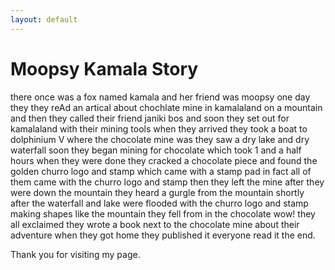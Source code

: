 ```yaml
---
layout: default
---
```



#  Moopsy Kamala Story

there once was a fox named kamala and her friend was moopsy one day they they reAd an artical about chochlate mine in kamalaland  on a mountain and then they called their friend janiki bos and soon they set out for kamalaland with their mining tools when they arrived they took a boat
to dolphinium V where the chocolate mine was they saw a dry lake and dry waterfall  soon they began mining for chocolate which took 1 and a half hours
when they were done they cracked a chocolate piece and found the golden churro logo and stamp which came with a stamp pad in fact all of them came with the churro logo and stamp then they left the mine after they were down the mountain they heard a gurgle from the mountain shortly after the waterfall and lake were flooded with the churro logo and stamp making shapes like the mountain they fell from in the chocolate wow! they all exclaimed they wrote a book next to the chocolate mine about their adventure when they got home they published it everyone read it the end.

Thank you for visiting my page.
